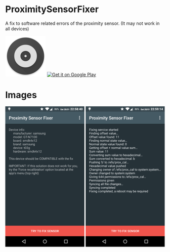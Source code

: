 # ProximitySensorFixer
A fix to software related errors of the proximity sensor. (It may not work in all devices)

<img src="./art/web_hi_res_512.png" width="128px"/> <a href='https://play.google.com/store/apps/details?id=es.dmoral.proximitysensorfixer'><img alt='Get it on Google Play' src='https://play.google.com/intl/en_us/badges/images/apps/en-play-badge.png' width="128px"/></a>

# Images
<img src="./art/device-2017-01-28-225845.png" width="250px"/>
<img src="./art/device-2017-01-28-225921.png" width="250px"/>
